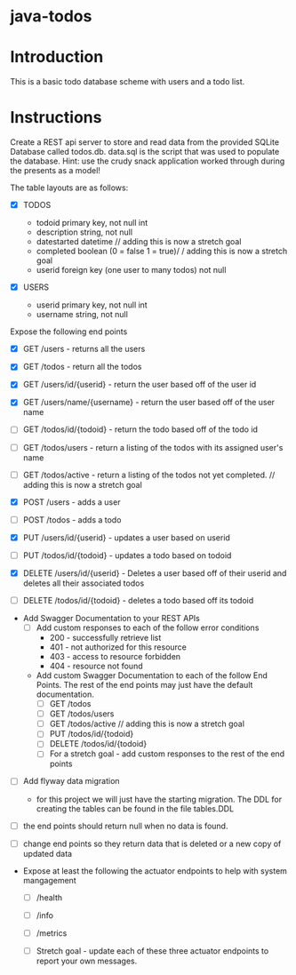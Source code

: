 # java-todos

# Introduction

This is a basic todo database scheme with users and a todo list.

# Instructions

Create a REST api server to store and read data from the provided SQLite Database called todos.db. data.sql is the script that was used to populate the database.  Hint: use the crudy snack application worked through during the presents as a model!

The table layouts are as follows:

- [x] TODOS
  * todoid primary key, not null int
  * description string, not null
  * datestarted datetime // adding this is now a stretch goal
  * completed boolean (0 = false 1 = true)/ / adding this is now a stretch goal
  * userid foreign key (one user to many todos) not null 

- [x] USERS
  * userid primary key, not null int
  * username string, not null
  
Expose the following end points

- [x] GET /users - returns all the users
- [x] GET /todos - return all the todos

- [x] GET /users/id/{userid} - return the user based off of the user id
- [x] GET /users/name/{username} - return the user based off of the user name
- [ ] GET /todos/id/{todoid} - return the todo based off of the todo id

- [ ] GET /todos/users - return a listing of the todos with its assigned user's name
- [ ] GET /todos/active - return a listing of the todos not yet completed. // adding this is now a stretch goal

- [x] POST /users - adds a user
- [ ] POST /todos - adds a todo

- [x] PUT /users/id/{userid} - updates a user based on userid
- [ ] PUT /todos/id/{todoid} - updates a todo based on todoid

- [x] DELETE /users/id/{userid} - Deletes a user based off of their userid and deletes all their associated todos
- [ ] DELETE /todos/id/{todoid} - deletes a todo based off its todoid

* Add Swagger Documentation to your REST APIs
  - [ ] Add custom responses to each of the follow error conditions
    * 200 - successfully retrieve list
    * 401 - not authorized for this resource
    * 403 - access to resource forbidden
    * 404 - resource not found

  * Add custom Swagger Documentation to each of the follow End Points. The rest of the end points may just have the default documentation.
      - [ ] GET /todos
      - [ ] GET /todos/users
      - [ ] GET /todos/active // adding this is now a stretch goal
      - [ ] PUT /todos/id/{todoid}
      - [ ] DELETE /todos/id/{todoid}
    - [ ] For a stretch goal - add custom responses to the rest of the end points

- [ ] Add flyway data migration
  * for this project we will just have the starting migration. The DDL for creating the tables can be found in the file tables.DDL

- [ ] the end points should return null when no data is found.

- [ ] change end points so they return data that is deleted or a new copy of updated data

* Expose at least the following the actuator endpoints to help with system mangagement
   - [ ] /health
   - [ ] /info
   - [ ] /metrics
   
   - [ ] Stretch goal - update each of these three actuator endpoints to report your own messages. 
   
